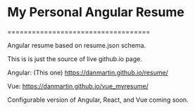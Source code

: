 # My Personal Angular Resume
===================================

Angular resume based on resume.json schema.

This is is just the source of live github.io page.

Angular: (This one) https://danmartin.github.io/resume/

Vue: https://danmartin.github.io/vue_myresume/

Configurable version of Angular, React, and Vue coming soon.
